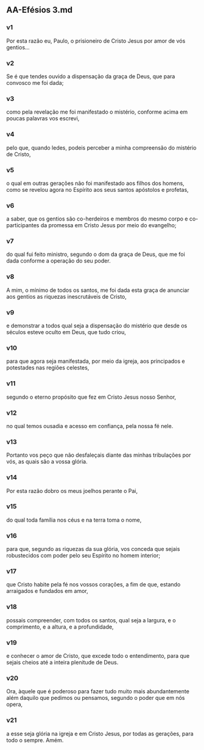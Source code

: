 ## AA-Efésios 3.md
### v1
 Por esta razão eu, Paulo, o prisioneiro de Cristo Jesus por amor de vós gentios...
### v2
 Se é que tendes ouvido a dispensação da graça de Deus, que para convosco me foi dada;
### v3
 como pela revelação me foi manifestado o mistério, conforme acima em poucas palavras vos escrevi,
### v4
 pelo que, quando ledes, podeis perceber a minha compreensão do mistério de Cristo,
### v5
 o qual em outras gerações não foi manifestado aos filhos dos homens, como se revelou agora no Espírito aos seus santos apóstolos e profetas,
### v6
 a saber, que os gentios são co-herdeiros e membros do mesmo corpo e co-participantes da promessa em Cristo Jesus por meio do evangelho;
### v7
 do qual fui feito ministro, segundo o dom da graça de Deus, que me foi dada conforme a operação do seu poder.
### v8
 A mim, o mínimo de todos os santos, me foi dada esta graça de anunciar aos gentios as riquezas inescrutáveis de Cristo,
### v9
 e demonstrar a todos qual seja a dispensação do mistério que desde os séculos esteve oculto em Deus, que tudo criou,
### v10
 para que agora seja manifestada, por meio da igreja, aos principados e potestades nas regiões celestes,
### v11
 segundo o eterno propósito que fez em Cristo Jesus nosso Senhor,
### v12
 no qual temos ousadia e acesso em confiança, pela nossa fé nele.
### v13
 Portanto vos peço que não desfaleçais diante das minhas tribulações por vós, as quais são a vossa glória.
### v14
 Por esta razão dobro os meus joelhos perante o Pai,
### v15
 do qual toda família nos céus e na terra toma o nome,
### v16
 para que, segundo as riquezas da sua glória, vos conceda que sejais robustecidos com poder pelo seu Espírito no homem interior;
### v17
 que Cristo habite pela fé nos vossos corações, a fim de que, estando arraigados e fundados em amor,
### v18
 possais compreender, com todos os santos, qual seja a largura, e o comprimento, e a altura, e a profundidade,
### v19
 e conhecer o amor de Cristo, que excede todo o entendimento, para que sejais cheios até a inteira plenitude de Deus.
### v20
 Ora, àquele que é poderoso para fazer tudo muito mais abundantemente além daquilo que pedimos ou pensamos, segundo o poder que em nós opera,
### v21
 a esse seja glória na igreja e em Cristo Jesus, por todas as gerações, para todo o sempre. Amém.
